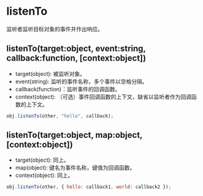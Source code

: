 # listenTo

监听者监听目标对象的事件并作出响应。

## listenTo(target:object, event:string, callback:function, [context:object])

- target(object): 被监听对象。
- event(string): 监听的事件名称，多个事件以空格分隔。
- callback(function)：监听事件的回调函数。
- context(object): （可选）事件回调函数的上下文，缺省以监听者作为回调函数的上下文。

```js
obj.listenTo(other, "hello", callback);
```

## listenTo(target:object, map:object, [context:object])

- target(object): 同上。
- map(object): 键名为事件名称，键值为回调函数。
- context(object): 同上。

```js
obj.listenTo(other, { hello: callback1, world: callback2 });
```
